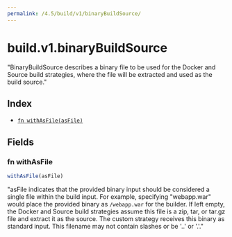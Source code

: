 ```yaml
---
permalink: /4.5/build/v1/binaryBuildSource/
---
```


# build.v1.binaryBuildSource

"BinaryBuildSource describes a binary file to be used for the Docker and Source build strategies, where the file will be extracted and used as the build source."

## Index

* [`fn withAsFile(asFile)`](#fn-withasfile)

## Fields

### fn withAsFile

```ts
withAsFile(asFile)
```

"asFile indicates that the provided binary input should be considered a single file within the build input. For example, specifying \"webapp.war\" would place the provided binary as `/webapp.war` for the builder. If left empty, the Docker and Source build strategies assume this file is a zip, tar, or tar.gz file and extract it as the source. The custom strategy receives this binary as standard input. This filename may not contain slashes or be '..' or '.'."